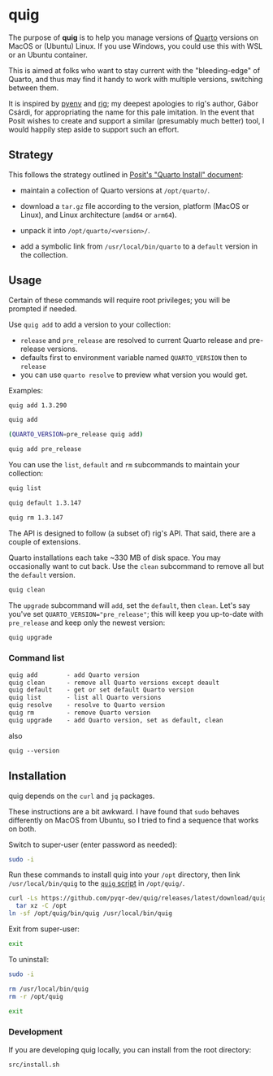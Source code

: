 # quig

The purpose of **quig** is to help you manage versions of [Quarto](https://quarto.org/) versions on MacOS or (Ubuntu) Linux.
If you use Windows, you could use this with WSL or an Ubuntu container.

This is aimed at folks who want to stay current with the "bleeding-edge" of Quarto, and thus may find it handy to work with multiple versions, switching between them.

It is inspired by [pyenv](https://github.com/pyenv/pyenv) and [rig](https://github.com/r-lib/rig); my deepest apologies to rig's author, Gábor Csárdi, for appropriating the name for this pale imitation. In the event that Posit wishes to create and support a similar (presumably much better) tool, I would happily step aside to support such an effort. 

## Strategy

This follows the strategy outlined in [Posit's "Quarto Install" document](https://docs.posit.co/resources/install-quarto/#quarto-tar-file-install):

- maintain a collection of Quarto versions at `/opt/quarto/`.

- download a `tar.gz` file according to the version, platform (MacOS or Linux), and Linux architecture (`amd64` or `arm64`).

- unpack it into `/opt/quarto/<version>/`.

- add a symbolic link from `/usr/local/bin/quarto` to a `default` version in the collection.

## Usage

Certain of these commands will require root privileges; you will be prompted if needed.

Use `quig add` to add a version to your collection:

  - `release` and `pre_release` are resolved to current Quarto release and pre-release versions.
  - defaults first to environment variable named `QUARTO_VERSION` then to `release`
  - you can use `quarto resolve` to preview what version you would get.

Examples:

```bash 
quig add 1.3.290
```

```bash
quig add
```

```bash
(QUARTO_VERSION=pre_release quig add)
```

```bash
quig add pre_release
```

You can use the `list`, `default` and `rm` subcommands to maintain your collection:

```bash
quig list
```

```bash
quig default 1.3.147
```

```bash
quig rm 1.3.147
``` 

The API is designed to follow (a subset of) rig's API. That said, there are a couple of extensions.

Quarto installations each take ~330 MB of disk space. 
You may occasionally want to cut back.
Use the `clean` subcommand to remove all but the `default` version.

```bash
quig clean
```

The `upgrade` subcommand will `add`, set the `default`, then `clean`. 
Let's say you've set `QUARTO_VERSION="pre_release"`; this will keep you up-to-date with `pre_release` and keep only the newest version:

```bash
quig upgrade
```

### Command list

```default
quig add        - add Quarto version
quig clean      - remove all Quarto versions except deault
quig default    - get or set default Quarto version
quig list       - list all Quarto versions
quig resolve    - resolve to Quarto version
quig rm         - remove Quarto version
quig upgrade    - add Quarto version, set as default, clean
```

also 

```default 
quig --version
```

## Installation

quig depends on the `curl` and `jq` packages.

These instructions are a bit awkward. I have found that `sudo` behaves differently on MacOS from Ubuntu, so I tried to find a sequence that works on both.

Switch to super-user (enter password as needed):

```bash
sudo -i
```

Run these commands to install quig into your `/opt` directory, then link `/usr/local/bin/quig` to the [`quig` script](https://github.com/pyqr-dev/quig/blob/main/src/quig.sh) in `/opt/quig/`.


```bash
curl -Ls https://github.com/pyqr-dev/quig/releases/latest/download/quig.tar.gz |
  tar xz -C /opt
ln -sf /opt/quig/bin/quig /usr/local/bin/quig
```

Exit from super-user:

```bash
exit
```


To uninstall:

```bash
sudo -i
```

```bash
rm /usr/local/bin/quig
rm -r /opt/quig
```

```bash
exit
```

### Development

If you are developing quig locally, you can install from the root directory:

```bash
src/install.sh
```